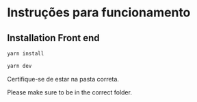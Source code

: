 # Instruções para funcionamento

## Installation Front end

```bash
yarn install
```

```bash
yarn dev
```

Certifique-se de estar na pasta correta.

Please make sure to be in the correct folder.
